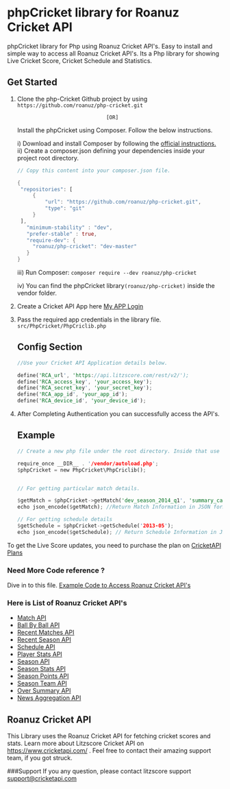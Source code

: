 # phpCricket library for Roanuz Cricket API
phpCricket library for Php using Roanuz Cricket API's.  Easy to install and simple way to access all Roanuz Cricket API's. Its a Php library for showing Live Cricket Score, Cricket Schedule and Statistics.


## Get Started
1. Clone the php-Cricket Github project by using `https://github.com/roanuz/php-cricket.git`

                                    [OR]

   Install the phpCricket using Composer. Follow the below instructions.

   i)  Download and install Composer by following the [official instructions.](https://getcomposer.org/download/)   
   ii) Create a composer.json defining your dependencies inside your project root directory. 
   ```rust
   // Copy this content into your composer.json file.

   {
    "repositories": [
        {
            "url": "https://github.com/roanuz/php-cricket.git",
            "type": "git"
        }
    ],
      "minimum-stability" : "dev",
      "prefer-stable" : true,
      "require-dev": {
        "roanuz/php-cricket": "dev-master"
      }
   }
   ```

   iii) Run Composer: `composer require --dev roanuz/php-cricket`

   iv)  You can find the phpCricket library`(roanuz/php-cricket)` inside the vendor folder.


2. Create a Cricket API App here [My APP Login](https://www.cricketapi.com/login/?next=/apps/)

3. Pass the required app credentials in the library file. `src/PhpCricket/PhpCriclib.php`
   ## Config Section
   ```rust
   //Use your Cricket API Application details below.
   
   define('RCA_url', 'https://api.litzscore.com/rest/v2/');
   define('RCA_access_key', 'your_access_key');
   define('RCA_secret_key', 'your_secret_key');
   define('RCA_app_id', 'your_app_id');
   define('RCA_device_id', 'your_device_id');
   ```  
4. After Completing Authentication you can successfully access the API's.
   
   ## Example
   ```rust
   // Create a new php file under the root directory. Inside that use this code.
   
   require_once __DIR__ . '/vendor/autoload.php';
   $phpCricket = new PhpCricket\PhpCriclib();
   
   
   // For getting particular match details.
   
   $getMatch = $phpCricket->getMatch('dev_season_2014_q1', 'summary_card');
   echo json_encode($getMatch); //Return Match Information in JSON format

   // For getting schedule details
   $getSchedule = $phpCricket->getSchedule('2013-05');
   echo json_encode($getSchedule); // Return Schedule Information in JSON format
   ```  
  
  To get the Live Score updates, you need to purchase the plan on [CricketAPI Plans](https://www.cricketapi.com/plans/)
  
### Need More Code reference ?
   
   Dive in to this file. [Example Code to Access Roanuz Cricket API's](https://github.com/roanuz/php-cricket/blob/master/example.php)

### Here is List of Roanuz Cricket API's

* [Match API](https://www.cricketapi.com/docs/match_api/)
* [Ball By Ball API](https://www.cricketapi.com/docs/ball_by_ball_api/)
* [Recent Matches API](https://www.cricketapi.com/docs/recent_match_api/)
* [Recent Season API](https://www.cricketapi.com/docs/recent_season_api/)
* [Schedule API](https://www.cricketapi.com/docs/schedule_api/)
* [Player Stats API](https://www.cricketapi.com/docs/player_stats_api/)
* [Season API](https://www.cricketapi.com/docs/season_api/)
* [Season Stats API](https://www.cricketapi.com/docs/season_stats_api/)
* [Season Points API](https://www.cricketapi.com/docs/season_points_api/)
* [Season Team API](https://www.cricketapi.com/docs/season_team_api/)
* [Over Summary API](https://www.cricketapi.com/docs/over_summary_api/)
* [News Aggregation API](https://www.cricketapi.com/docs/news_aggregation_api/)


### 

## Roanuz Cricket API
This Library uses the Roanuz Cricket API for fetching cricket scores and stats. Learn more about Litzscore Cricket API on https://www.cricketapi.com/ . Feel free to contact their amazing support team, if you got struck.

###Support
If you any question, please contact litzscore support support@cricketapi.com
